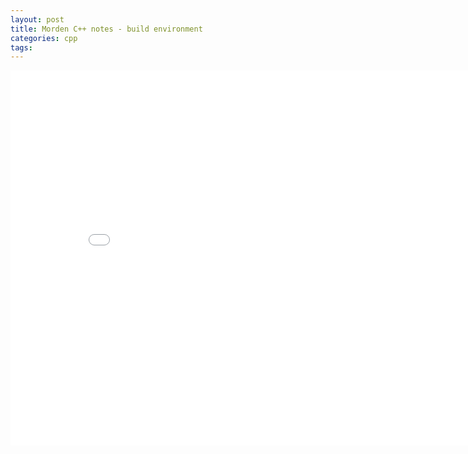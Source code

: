 ```yaml
---
layout: post
title: Morden C++ notes - build environment
categories: cpp 
tags:
---
```


<center><embed src="/pdfs/posts/Morden Cpp note build environment.pdf" width="850" height="600"></center>
